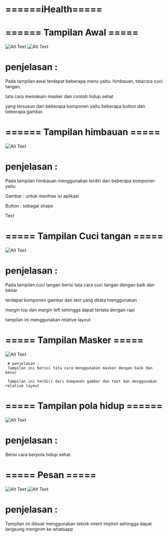 # ======iHealth=====

# ====== Tampilan Awal =====
![Alt Text](https://github.com/rensimeila04/keepHealth/blob/master/poto/8.jpg)
![Alt Text](https://github.com/rensimeila04/keepHealth/blob/master/poto/%20(1).jpeg)
   
   # penjelasan :
   Pada tampilan awal terdapat beberapa menu yaitu: himbauan, tatacara cuci tangan, 
   
   tata cara memakain masker dan contoh hidup sehat
   
   yang tersusun dari beberapa komponen yaitu beberapa button dan beberapa gambar.
   
# ====== Tampilan himbauan =====
![Alt Text](https://github.com/rensimeila04/keepHealth/blob/master/poto/%20(5).jpeg)

   # penjelasan : 
   Pada tampilan himbauan menggunakan terdiri dari beberapa komponen yaitu
   
   Gambar : untuk menhias isi aplikasi
   
   Button : sebagai shape
   
   Text
   
# ===== Tampilan Cuci tangan =====
![Alt Text](https://github.com/rensimeila04/keepHealth/blob/master/poto/%20(6).jpeg)

   # penjelasan   :
   Pada tampilan cuci tangan berisi tata cara cuci tangan dengan baik dan benar
   
   terdapat komponen gambar dan text yang ditata menggunakan 
   
   margin top dan margin left sehingga dapat tertata dengan rapi
   
   tampilan ini menggunakan relative layout
   
# ===== Tampilan Masker =====
![Alt Text](https://github.com/rensimeila04/keepHealth/blob/master/poto/%20(4).jpeg)

     # penjelasan :
     Tampilan ini berisi tata cara menggunakan masker dengan baik dan benar 
     
     Tampilan ini terdiri dari komponen gambar dan text dan menggunakan relative layout
     
# ===== Tampilan pola hidup ======
![Alt Text](https://github.com/rensimeila04/keepHealth/blob/master/poto/%20(2).jpeg)
   # penjelasan   :
   Berisi cara berpola hidup sehat.
   
# ===== Pesan =====
![Alt Text](https://github.com/rensimeila04/keepHealth/blob/master/poto/%20(3).jpeg)
![Alt Text](https://github.com/rensimeila04/keepHealth/blob/master/poto/7.jpg)
   # penjelasan   :
   Tampilan ini dibuat menggunakan teknik intent implisit sehingga dapat langsung mengirim ke whatsapp
